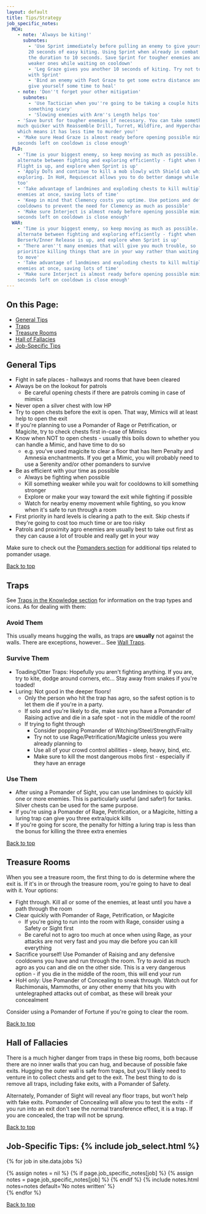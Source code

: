 ```yaml
---
layout: default
title: Tips/Strategy
job_specific_notes:
  MCH:
    - note: 'Always be kiting!'
      subnotes:
        - 'Use Sprint immediately before pulling an enemy to give yourself
        20 seconds of easy kiting. Using Sprint when already in combat lowers
        the duration to 10 seconds. Save Sprint for tougher enemies and pull
        weaker ones while waiting on cooldown'
        - 'Leg Graze gives you another 10 seconds of kiting. Try not to overlap
        with Sprint'
        - 'Bind an enemy with Foot Graze to get some extra distance and also
        give yourself some time to heal'
    - note: 'Don''t forget your other mitigation'
      subnotes:
        - 'Use Tactician when you''re going to be taking a couple hits from
        something scary'
        - 'Slowing enemies with Arm''s Length helps too'
    - 'Save burst for tougher enemies if necessary. You can take something down
    much quicker with Reassemble Drill, Turret, Wildfire, and Hypercharge,
    which means it has less time to murder you!'
    - 'Make sure Head Graze is almost ready before opening possible mimics. 8
    seconds left on cooldown is close enough'
  PLD:
    - 'Time is your biggest enemy, so keep moving as much as possible. Try to
    alternate between fighting and exploring efficiently - fight when Fight or
    Flight is up, and explore when Sprint is up'
    - 'Apply DoTs and continue to kill a mob slowly with Shield Lob while
    exploring. In HoH, Requiescat allows you to do better damage while kiting
    too'
    - 'Take advantage of landmines and exploding chests to kill multiple
    enemies at once, saving lots of time'
    - 'Keep in mind that Clemency costs you uptime. Use potions and defensive
    cooldowns to prevent the need for Clemency as much as possible'
    - 'Make sure Interject is almost ready before opening possible mimics. 8
    seconds left on cooldown is close enough'
  WAR:
    - 'Time is your biggest enemy, so keep moving as much as possible. Try to
    alternate between fighting and exploring efficiently - fight when
    Berserk/Inner Release is up, and explore when Sprint is up'
    - 'There aren''t many enemies that will give you much trouble, so
    prioritize killing things that are in your way rather than waiting for them
    to move'
    - 'Take advantage of landmines and exploding chests to kill multiple
    enemies at once, saving lots of time'
    - 'Make sure Interject is almost ready before opening possible mimics. 8
    seconds left on cooldown is close enough'
---
```


## On this Page:

* [General Tips](#general-tips)
* [Traps](#traps)
* [Treasure Rooms](#treasure-rooms)
* [Hall of Fallacies](#hall-of-fallacies)
* [Job-Specific Tips](#job-specific)

## General Tips

<div class="surfacePane" markdown="1">

* Fight in safe places - hallways and rooms that have been cleared
* Always be on the lookout for patrols
  * Be careful opening chests if there are patrols coming in case of mimics
* Never open a silver chest with low HP
* Try to open chests before the exit is open. That way, Mimics will at least
  help to open the exit
* If you're planning to use a Pomander of Rage or Petrification, or Magicite,
  try to check chests first in-case of Mimics
* Know when NOT to open chests - usually this boils down to whether you can
  handle a Mimic, and have time to do so
  * e.g. you've used magicite to clear a floor that has Item Penalty and
    Amnesia enchantments. If you get a Mimic, you will probably need to use a
    Serenity and/or other pomanders to survive
* Be as efficient with your time as possible
  * Always be fighting when possible
  * Kill something weaker while you wait for cooldowns to kill something
    stronger
  * Explore or make your way toward the exit while fighting if possible
  * Watch for nearby enemy movement while fighting, so you know when it's safe
    to run through a room
* First priority in hard levels is clearing a path to the exit. Skip chests if
  they're going to cost too much time or are too risky
* Patrols and proximity agro enemies are usually best to take out first as they
  can cause a lot of trouble and really get in your way

Make sure to check out the [Pomanders section](pomanders.html) for additional
tips related to pomander usage.

[Back to top](#top)
</div>

## Traps

<div class="surfacePane" markdown="1">

See [Traps in the Knowledge section](knowledge.html#traps) for information on
the trap types and icons. As for dealing with them:

### Avoid Them

This usually means hugging the walls, as traps are **usually** not against the
walls. There are exceptions, however... See [Wall Traps](wall_traps.html).

### Survive Them

* Toading/Otter Traps: Hopefully you aren't fighting anything. If you are, try
  to kite, dodge around corners, etc... Stay away from snakes if you're toaded!
* Luring: Not good in the deeper floors!
  * Only the person who hit the trap has agro, so the safest option is to let
    them die if you're in a party.
  * If solo and you're likely to die, make sure you have a Pomander of Raising
    active and die in a safe spot - not in the middle of the room!
  * If trying to fight through
    * Consider popping Pomander of Witching/Steel/Strength/Frailty
    * Try not to use Rage/Petrification/Magicite unless you were already
      planning to
    * Use all of your crowd control abilities - sleep, heavy, bind, etc.
    * Make sure to kill the most dangerous mobs first - especially if they have
      an enrage

### Use Them

* After using a Pomander of Sight, you can use landmines to quickly kill one or
  more enemies. This is particularly useful (and safer!) for tanks. Silver
  chests can be used for the same purpose.
* If you're using a Pomander of Rage, Petrification, or a Magicite, hitting a
  luring trap can give you three extra/quick kills
* If you're going for score, the penalty for hitting a luring trap is less than
  the bonus for killing the three extra enemies

[Back to top](#top)
</div>

## Treasure Rooms

<div class="surfacePane" markdown="1">

When you see a treasure room, the first thing to do is determine where the exit
is. If it's in or through the treasure room, you're going to have to deal with
it. Your options:

* Fight through. Kill all or some of the enemies, at least until you have a path
  through the room
* Clear quickly with Pomander of Rage, Petrification, or Magicite
  * If you're going to run into the room with Rage, consider using a Safety or
    Sight first
  * Be careful not to agro too much at once when using Rage, as your attacks
    are not very fast and you may die before you can kill everything
* Sacrifice yourself! Use Pomander of Raising and any defensive cooldowns you
  have and run through the room. Try to avoid as much agro as you can and die
  on the other side. This is a very dangerous option - if you die in the middle
  of the room, this will end your run
* HoH only: Use Pomander of Concealing to sneak through. Watch out for
  Rachimonais, Mammoths, or any other enemy that hits you with untelegraphed
  attacks out of combat, as these will break your concealment

Consider using a Pomander of Fortune if you're going to clear the room.

[Back to top](#top)
</div>

## Hall of Fallacies

<div class="surfacePane" markdown="1">

There is a much higher danger from traps in these big rooms, both because there
are no inner walls that you can hug, and because of possible fake exits.
Hugging the outer wall is safe from traps, but you'll likely need to venture
in to collect chests and get to the exit. The best thing to do is remove all
traps, including fake exits, with a Pomander of Safety.

Alternately, Pomander of Sight will reveal any floor traps, but won't help with
fake exits. Pomander of Concealing will allow you to test the exits - if you
run into an exit don't see the normal transference effect, it is a trap. If you
are concealed, the trap will not be sprung.

[Back to top](#top)
</div>

<h2 id="job-specific">Job-Specific Tips: {% include job_select.html %}</h2>

<div class="surfacePane" markdown="1">

{% for job in site.data.jobs %}
  <div class="jobSpecific job{{ job }}">
    {% assign notes = nil %}
    {% if page.job_specific_notes[job] %}
      {% assign notes = page.job_specific_notes[job] %}
    {% endif %}
    {% include notes.html notes=notes default='No notes written' %}
  </div>
{% endfor %}

[Back to top](#top)
</div>
